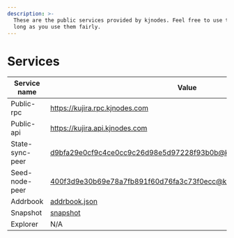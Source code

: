 ```yaml
---
description: >-
  These are the public services provided by kjnodes. Feel free to use them as
  long as you use them fairly.
---
```


# Services

| Service name    | Value                                                                                   |
| --------------- | --------------------------------------------------------------------------------------- |
| Public-rpc      | https://kujira.rpc.kjnodes.com                                                   |
| Public-api      | https://kujira.api.kjnodes.com                                                   |
| State-sync-peer | d9bfa29e0cf9c4ce0cc9c26d98e5d97228f93b0b@kujira.rpc.kjnodes.com:13656 |
| Seed-node-peer  | 400f3d9e30b69e78a7fb891f60d76fa3c73f0ecc@kujira.rpc.kjnodes.com:13659 |
| Addrbook        | [addrbook.json](https://snapshots.kjnodes.com/kujira/addrbook.json)              |
| Snapshot        | [snapshot](https://snapshots.kjnodes.com/kujira/snapshot\_latest.tar.lz4)        |
| Explorer        | N/A                                                                                     |
